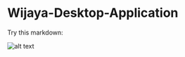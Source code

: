 # Wijaya-Desktop-Application

Try this markdown:

![alt text](https://raw.githubusercontent.com/devilyouknow/Wijaya-Desktop-Application/home.PNG)
